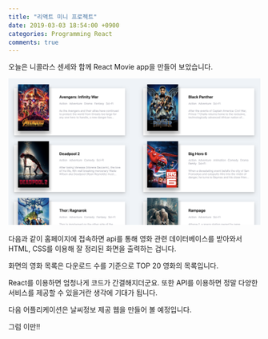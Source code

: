 ```yaml
---
title: "리액트 미니 프로젝트"
date: 2019-03-03 18:54:00 +0900
categories: Programming React
comments: true
---
```


오늘은 니콜라스 센세와 함께 React Movie app을 만들어 보았습니다.

![images](https://github.com/DeveloperKHJ/DeveloperKHJ.github.io/blob/master/_images/movie_app.png?raw=true)

다음과 같이 홈페이지에 접속하면 api를 통해 영화 관련 데이터베이스를 받아와서 HTML, CSS를 이용해 잘 정리된 화면을 출력하는 겁니다.

화면의 영화 목록은 다운로드 수를 기준으로 TOP 20 영화의 목록입니다.

React를 이용하면 엄청나게 코드가 간결해지더군요. 또한 API를 이용하면 정말 다양한 서비스를 제공할 수 있을거란 생각에 기대가 됩니다.

다음 어플리케이션은 날씨정보 제공 웹을 만들어 볼 예정입니다.

그럼 이만!!